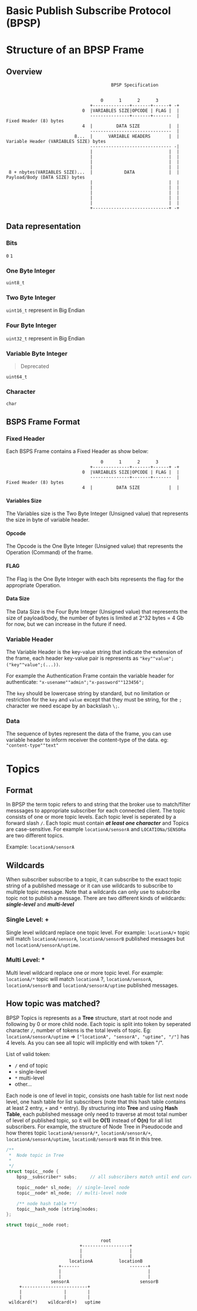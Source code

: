 Basic Publish Subscribe Protocol (BPSP)
=================

# Structure of an BPSP Frame

## Overview
```
                                        BPSP Specification                                                
                                                                                                          
                                                                                                          
                                    0      1      2      3                                                
                                +--------------+-------+------+ -+                                        
                             0  |VARIABLES SIZE|OPCODE | FLAG |  |                                        
                                ---------------+-------+-------  |  Fixed Header (8) bytes                
                             4  |         DATA SIZE           |  |                                        
                                -------------------------------  |                                        
                          8...  |      VARIABLE HEADERS       |  |  Variable Header (VARIABLES SIZE) bytes
                                ------------------------------- -|                                        
                                |                             |  |                                        
                                |                             |  |                                        
                                |                             |  |                                        
                                |                             |  |                                        
 8 + nbytes(VARIABLES SIZE)...  |            DATA             |  |  Payload/Body (DATA SIZE) bytes        
                                |                             |  |                                        
                                |                             |  |                                        
                                |                             |  |                                        
                                |                             |  |                                        
                                |                             |  |                                        
                                +-----------------------------+ -+
```

## Data representation

### Bits

`0` `1`

### One Byte Integer

`uint8_t`

### Two Byte Integer

`uint16_t` represent in Big Endian

### Four Byte Integer

`uint32_t` represent in Big Endian

### Variable Byte Integer
> Deprecated

`uint64_t`

### Character

`char`

## BSPS Frame Format

### Fixed Header

Each BSPS Frame contains a Fixed Header as show below:
```
                                    0      1      2      3                                                
                                +--------------+-------+------+ -+                                        
                             0  |VARIABLES SIZE|OPCODE | FLAG |  |                                        
                                ---------------+-------+-------  |  Fixed Header (8) bytes                
                             4  |         DATA SIZE           |  |                                        
```

#### Variables Size

The Variables size is the Two Byte Integer (Unsigned value) that represents the size in byte of variable header.

#### Opcode

The Opcode is the One Byte Integer (Unsigned value) that represents the Operation (Command) of the frame.

#### FLAG

The Flag is the One Byte Integer with each bits represents the flag for the appropriate Operation.

#### Data Size

The Data Size is the Four Byte Integer (Unsigned value) that represents the size of payload/body, the number of bytes is limited at 2^32 bytes = 4 Gb for now, but we can increase in the future if need.

### Variable Header

The Variable Header is the key-value string that indicate the extension of the frame, each header key-value pair is represents as `"key""value";("key""value";(...))`.

For example the Authentication Frame contain the variable header for authenticate:
  `"x-usename""admin";"x-password""123456";`

The `key` should be lowercase string by standard, but no limitation or restriction for the `key` and `value` except that they must be string, for the `;` character we need escape by an backslash `\;`.

### Data

The sequence of bytes represent the data of the frame, you can use variable header to inform receiver the content-type of the data. eg: `"content-type""text"`

# Topics

## Format

In BPSP the term topic refers to and string that the broker use to match/filter messsages to appropriate subscriber for each connected client. 
The topic consists of one or more topic levels. 
Each topic level is seperated by a forward slash `/`. 
Each topic must contain ***at least one character*** and Topics are case-sensitive. For example `locationA/sensorA` and `LOCATIONa/SENSORa` are two different topics.

Example: `locationA/sensorA`

## Wildcards

When subscriber subscribe to a topic, it can subscribe to the exact topic string of a published message or it can use wildcards to subscribe to multiple topic message. 
Note that a wildcards can only use to subscribe topic not to publish a message. 
There are two different kinds of wildcards: ***single-level*** and ***multi-level***

### Single Level: +

Single level wildcard replace one topic level. For example: `locationA/+` topic will match `locationA/sensorA`, `locationA/sensorB` published messages but not `locationA/sensorA/uptime`.

### Multi Level: *

Multi level wildcard replace one or more topic level. For example: `locationA/*` topic will match `locationA` ?, `locationA/sensorA`, `locationA/sensorB` and `locationA/sensorA/uptime` published messages. 

## How topic was matched?

BPSP Topics is represents as a **Tree** structure, start at root node and following by 0 or more child node. 
Each topic is split into token by seperated character `/`, number of tokens is the total levels of topic. Eg: `locationA/sensorA/uptime` => `["locationA", "sensorA", "uptime", "/"]` has 4 levels. 
As you can see all topic will implicitly end with token "/". 

List of valid token:
- `/` end of topic
- `+` single-level
- `*` multi-level
- other... 

Each node is one of level in topic, consists one hash table for list next node level, one hash table for list subscribers (note that this hash table contains at least 2 entry, `+` and `*` entry). 
By structuring into **Tree** and using **Hash Table**, each published message only need to traverse at most total number of level of published topic, so it will be **O(1)** instead of  **O(n)** for all list subscribers. 
For example, the structure of Node Tree in Pseudocode and how theres topic `locationA/sensorA/*`, `locationA/sensorA/+`, `locationA/sensorA/uptime`, `locationB/sensorB` was fit in this tree. 
```c
/**
 *  Node topic in Tree 
 *
 */
struct topic__node {
    bpsp__subscriber* subs;     // all subscribers match until end current token

    topic__node* sl_node;  // single-level node
    topic__node* ml_node;  // multi-level node

    /** node hash table **/
    topic__hash_node [string]nodes;
};

struct topic__node root;

```

```
                                                          
                                    root                  
                            +------------------+          
                            |                  |          
                            |                  |          
                        locationA          locationB      
                    +-------                   -------+   
                    |                                 |   
                    |                                 |   
                 sensorA                           sensorB
     +-------------------------+                          
     |                |        |                          
     |                |        |                          
 wildcard(*)    wildcard(+)   uptime                      

```

